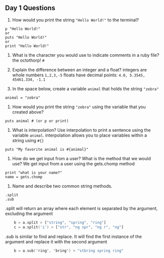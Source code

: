 ## Day 1 Questions

1. How would you print the string `"Hello World!"` to the terminal?
```
p "Hello World!"
or
puts "Hello World!"
or
print "Hello World!"
```

1. What is the character you would use to indicate comments in a ruby file?
the octothorp! ```#```

1. Explain the difference between an integer and a float?
integers are whole numbers ``` 1,2,3,-5 ```
floats have decimal points: ``` 4.0, 5.3545, 45461.334, -1.1 ```

1. In the space below, create a variable `animal` that holds the string `"zebra"`
```
animal = "zebra"
```

1. How would you print the string `"zebra"` using the variable that you created above?
```
puts animal # (or p or print)
```
1. What is interpolation? Use interpolation to print a sentence using the variable `animal`.
interpolation allows you to place variables within a string using ```#{} ```
```
puts "My favorite animal is #{animal}"
```

1. How do we get input from a user? What is the method that we would use?
We get input from a user using the gets.chomp method
```
print "what is your name?"
name = gets.chomp
```

1. Name and describe two common string methods.
```
.split
.sub
```

.split will return an array where each element is separated by the argument, excluding the argument
``` a = 'string spring ring'
    b = a.split > ["string", "spring", "ring"]
    c = a.split('i') > ["str", "ng spr", "ng r", "ng"]
```

.sub is similar to find and replace. It will find the first instance of the argument
and replace it with the second argument
``` a = 'string spring ring'
    b = a.sub('ring', 'bring') > "stbring spring ring"
```
